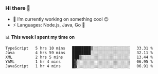 ### Hi there 👋

<!--
**nodejh/nodejh** is a ✨ _special_ ✨ repository because its `README.md` (this file) appears on your GitHub profile.

Here are some ideas to get you started:

- 🔭 I’m currently working on ...
- 🌱 I’m currently learning ...
- 👯 I’m looking to collaborate on ...
- 🤔 I’m looking for help with ...
- 💬 Ask me about ...
- 📫 How to reach me: ...
- 😄 Pronouns: ...
- ⚡ Fun fact: ...
-->

- 🔭 I’m currently working on something cool :wink:
- ⚡ Languages: Node.js, Java, Go :thought_balloon:

📊 **This week I spent my time on**

<!--START_SECTION:waka-->
```text
TypeScript   5 hrs 10 mins   ████████▒░░░░░░░░░░░░░░░░   33.31 % 
Java         4 hrs 59 mins   ████████░░░░░░░░░░░░░░░░░   32.11 % 
XML          2 hrs 5 mins    ███▒░░░░░░░░░░░░░░░░░░░░░   13.44 % 
YAML         1 hr 4 mins     █▓░░░░░░░░░░░░░░░░░░░░░░░   06.95 % 
JavaScript   1 hr 4 mins     █▓░░░░░░░░░░░░░░░░░░░░░░░   06.91 % 
```
<!--END_SECTION:waka-->


<!--
:traffic_light: **Visitors**

![visitors](https://visitor-badge.glitch.me/badge?page_id=nodejh.nodejh)
-->
